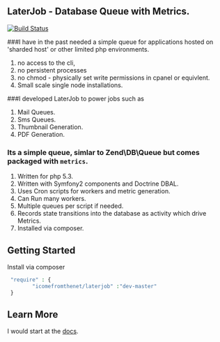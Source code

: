 LaterJob - Database Queue with Metrics.
----
[![Build Status](https://travis-ci.org/icomefromthenet/LaterJob.png?branch=master)](https://travis-ci.org/icomefromthenet/LaterJob)

###I have in the past needed a simple queue for applications hosted on 'sharded host' or other limited php environments. 
1. no access to the cli, 
2. no persistent processes
3. no chmod - physically set write permissions in cpanel or equivlent.
4. Small scale single node installations.

###I developed LaterJob to power jobs such as
1. Mail Queues.
2. Sms Queues.
3. Thumbnail Generation.
4. PDF Generation.

### Its a simple queue, simlar to Zend\DB\Queue but comes packaged with `metrics`.
1. Written for php 5.3.
2. Written with Symfony2 components and Doctrine DBAL.
3. Uses Cron scripts for workers and metric generation.
4. Can Run many workers.
5. Multiple queues per script if needed.
6. Records state transitions into the database as activity which drive Metrics.
7. Installed via composer.

## Getting Started
Install via composer

```php
 "require" : {
        "icomefromthenet/laterjob" :"dev-master"
 }
```

Learn More
---
I would start at the [docs](https://github.com/icomefromthenet/LaterJob/tree/master/doc).


